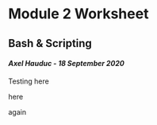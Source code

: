 # Module 2 Worksheet
## Bash & Scripting
#### *Axel Hauduc - 18 September 2020*


Testing here


here

again